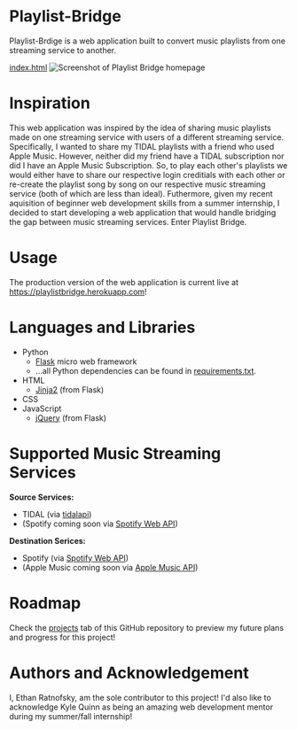 # Playlist-Bridge
Playlist-Brdige is a web application built to convert music playlists from one streaming service to another.

[index.html](/static/templates/index.html)
![Screenshot of Playlist Bridge homepage](/screenshots/playlist-bridge_index.png)

# Inspiration
This web application was inspired by the idea of sharing music playlists made on one streaming service with users of a different streaming service. Specifically, I wanted to share my TIDAL playlists with a friend who used Apple Music. However, neither did my friend have a TIDAL subscription nor did I have an Apple Music Subscription. So, to play each other's playlists we would either have to share our respective login creditials with each other or re-create the playlist song by song on our respective music streaming service (both of which are less than ideal). Futhermore, given my recent aquisition of beginner web development skills from a summer internship, I decided to start developing a web application that would handle bridging the gap between music streaming services. Enter Playlist Bridge.

# Usage
The production version of the web application is current live at https://playlistbridge.herokuapp.com!

# Languages and Libraries
* Python
  * [Flask](https://flask.palletsprojects.com/en/1.1.x/) micro web framework
  * ...all Python dependencies can be found in [requirements.txt](/requirements.txt).
* HTML
  * [Jinja2](https://jinja.palletsprojects.com/en/2.11.x/) (from Flask)
* CSS
* JavaScript
  * [jQuery](https://jquery.com/) (from Flask)

# Supported Music Streaming Services
**Source Services:**
* TIDAL (via [tidalapi](https://github.com/tamland/python-tidal))
* (Spotify coming soon via [Spotify Web API](https://developer.spotify.com/documentation/web-api/))

**Destination Serices:**
* Spotify (via [Spotify Web API](https://developer.spotify.com/documentation/web-api/))
* (Apple Music coming soon via [Apple Music API](https://developer.apple.com/documentation/applemusicapi/))

# Roadmap
Check the [projects](https://github.com/ethanratnofsky/Playlist-Bridge/projects) tab of this GitHub repository to preview my future plans and progress for this project!

# Authors and Acknowledgement
I, Ethan Ratnofsky, am the sole contributor to this project! I'd also like to acknowledge Kyle Quinn as being an amazing web development mentor during my summer/fall internship!
